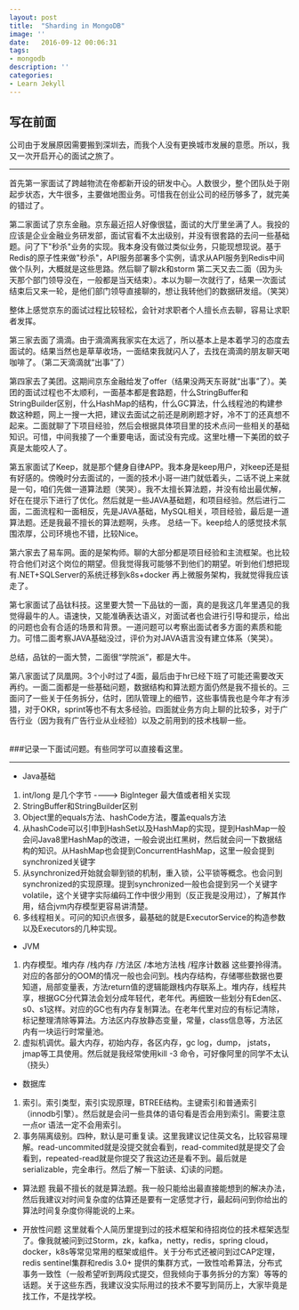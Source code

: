```yaml
---
layout: post
title:  "Sharding in MongoDB"
image: ''
date:   2016-09-12 00:06:31
tags:
- mongodb
description: ''
categories:
- Learn Jekyll 
---
```



写在前面
---
公司由于发展原因需要搬到深圳去，而我个人没有更换城市发展的意愿。所以，我又一次开启开心的面试之旅了。

<hr>

首先第一家面试了跨越物流在帝都新开设的研发中心。人数很少，整个团队处于刚起步状态，大牛很多，主要做地图业务。可惜我在创业公司的经历够多了，就完美的错过了。

第二家面试了京东金融。京东最近招人好像很猛，面试的大厅里坐满了人。我投的应该是企业金融业务研发部，面试官看不太出级别，并没有很套路的去问一些基础题。问了下"秒杀"业务的实现。我本身没有做过类似业务，只能现想现说。基于Redis的原子性来做"秒杀"，API服务部署多个实例，请求从API服务到Redis中间做个队列，大概就是这些思路。然后聊了聊zk和storm
第二天又去二面（因为头天那个部门领导没在，一般都是当天结束）。本以为聊一次就行了，结果一次面试结束后又来一轮，是他们部门领导直接聊的，想让我转他们的数据研发组。（笑哭）

整体上感觉京东的面试过程比较轻松，会针对求职者个人擅长点去聊，容易让求职者发挥。

第三家去面了滴滴。由于滴滴离我家实在太远了，所以基本上是本着学习的态度去面试的。结果当然也是草草收场，一面结束我就闪人了，去找在滴滴的朋友聊天喝咖啡了。（第二天滴滴就“出事”了）

第四家去了美团。这期间京东金融给发了offer（结果没两天东哥就“出事”了）。美团的面试过程也不太顺利，一面基本都是套路题，什么StringBuffer和StringBuilder区别，什么HashMap的结构，什么GC算法，什么线程池的构建参数这种题，网上一搜一大把，建议去面试之前还是刷刷题才好，冷不丁的还真想不起来。二面就聊了下项目经验，然后会根据具体项目里的技术点问一些相关的基础知识。可惜，中间我接了一个重要电话，面试没有完成。这里吐槽一下美团的蚊子真是太能咬人了。

第五家面试了Keep，就是那个健身自律APP。我本身是keep用户，对keep还是挺有好感的。傍晚时分去面试的，一面的技术小哥一进门就低着头，二话不说上来就是一句，咱们先做一道算法题（笑哭）。我不太擅长算法题，并没有给出最优解，好在在提示下进行了优化。然后就是一些JAVA基础题，和项目经验。然后进行二面，二面流程和一面相反，先是JAVA基础，MySQL相关，项目经验，最后是一道算法题。还是我最不擅长的算法题啊，头疼。
总结一下。keep给人的感觉技术氛围浓厚，公司环境也不错，比较Nice。

第六家去了易车网。面的是架构师。聊的大部分都是项目经验和主流框架。也比较符合他们对这个岗位的期望。但我觉得我可能够不到他们的期望。听到他们想把现有.NET+SQLServer的系统迁移到k8s+docker 再上微服务架构，我就觉得我应该走了。

第七家面试了品钛科技。这里要大赞一下品钛的一面，真的是我这几年里遇见的我觉得最牛的人。语速快，又能准确表达语义，对面试者也会进行引导和提示，给出的问题也会有合适的场景和背景。一道问题可以考察出面试者多方面的素质和能力。可惜二面考察JAVA基础没过，评价为对JAVA语言没有建立体系（笑哭）。

总结，品钛的一面大赞，二面很“学院派”，都是大牛。

第八家面试了凤凰网。3个小时过了4面，最后由于hr已经下班了可能还需要改天再约。一面二面都是一些基础问题，数据结构和算法题方面仍然是我不擅长的。三面问了一些关于任务拆分，估时，团队管理上的细节，这些事情我也是今年才有涉猎，对于OKR，sprint等也不有太多经验。四面就业务方向上聊的比较多，对于广告行业（因为我有广告行业从业经验）以及之前用到的技术栈聊一些。

<br>
###记录一下面试问题。有些同学可以直接看这里。
<hr>

+ Java基础
1. int/long 是几个字节  ---->  BigInteger 最大值或者相关实现
2.  StringBuffer和StringBuilder区别
3.  Object里的equals方法、hashCode方法，覆盖equals方法
4.  从hashCode可以引申到HashSet以及HashMap的实现，提到HashMap一般会问Java8里HashMap的改进，一般会说出红黑树，然后就会问一下数据结构的知识。从HashMap也会提到ConcurrentHashMap，这里一般会提到synchronized关键字
5.  从synchronized开始就会聊到锁的机制，重入锁，公平锁等概念。也会问到synchronized的实现原理。提到synchronized一般也会提到另一个关键字volatile，这个关键字实际编码工作中很少用到（反正我是没用过），了解其作用，结合jvm内存模型更容易讲清楚。
6.  多线程相关。可问的知识点很多，最基础的就是ExecutorService的构造参数以及Executors的几种实现。
+ JVM
1. 内存模型。堆内存 /栈内存 /方法区  /本地方法栈 /程序计数器 这些要拎得清。对应的各部分的OOM的情况一般也会问到。栈内存结构，存储哪些数据也要知道，局部变量表，方法return值的逻辑能跟栈内存联系上。堆内存，线程共享，根据GC分代算法会划分成年轻代，老年代。再细致一些划分有Eden区、s0、s1这样。对应的GC也有内存复制算法。在老年代里对应的有标记清除，标记整理清除等算法。方法区内存放静态变量，常量，class信息等，方法区内有一块运行时常量池。
2. 虚拟机调优。最大内存，初始内存，各区内存，gc log，dump， jstats，jmap等工具使用。然后就是我经常使用kill -3 命令，可好像阿里的同学不太认（挠头）
+ 数据库
1. 索引。索引类型，索引实现原理，BTREE结构。主键索引和普通索引（innodb引擎）。然后就是会问一些具体的语句看是否会用到索引。需要注意一点or 语法一定不会用索引。
2.  事务隔离级别。四种，默认是可重复读。这里我建议记住英文名，比较容易理解。read-uncommited就是没提交就会看到，read-commited就是提交了会看到，repeated-read就是你提交了我这边还是看不到。最后就是serializable，完全串行。然后了解一下脏读、幻读的问题。
+ 算法题
我最不擅长的就是算法题。我一般只能给出最直接能想到的解决办法，然后我建议对时间复杂度的估算还是要有一定感觉才行，最起码问到你给出的算法时间复杂度你得能说的上来。

+ 开放性问题
这里就看个人简历里提到过的技术框架和待招岗位的技术框架选型了。像我就被问到过Storm，zk，kafka，netty，redis，spring cloud，docker，k8s等常见常用的框架或组件。关于分布式还被问到过CAP定理，redis sentinel集群和redis 3.0+ 提供的集群方式，一致性哈希算法，分布式事务一致性（一般希望听到两段式提交，但我倾向于事务拆分的方案）等等的话题。关于这些东西，我建议没实际用过的技术不要写到简历上，大家毕竟是找工作，不是找学校。
